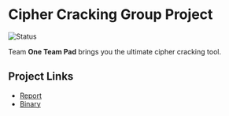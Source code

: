 # Cipher Cracking Group Project

![Status](https://github.com/evanrichter/cipher-project-1/workflows/Rust/badge.svg)

Team **One Team Pad** brings you the ultimate cipher cracking tool.

## Project Links
* [Report](https://github.com/evanrichter/cipher-project-1/blob/main/mittelsteadt-prenata-richter-report.pdf)
* [Binary](https://github.com/evanrichter/cipher-project-1/blob/main/mittelsteadt-prenata-richter-decrypt)
